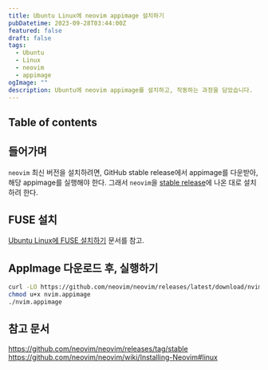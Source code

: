 ```yaml
---
title: Ubuntu Linux에 neovim appimage 설치하기
pubDatetime: 2023-09-28T03:44:00Z
featured: false
draft: false
tags:
  - Ubuntu
  - Linux
  - neovim
  - appimage
ogImage: ""
description: Ubuntu에 neovim appimage를 설치하고, 작동하는 과정을 담았습니다.
---
```


## Table of contents

## 들어가며

`neovim` 최신 버전을 설치하려면, GitHub stable release에서 appimage를 다운받아, 해당 appimage를 실행해야 한다.
그래서 `neovim`을 [stable release](https://github.com/neovim/neovim/releases/tag/stable)에 나온 대로 설치하려 한다.

## FUSE 설치

[Ubuntu Linux에 FUSE 설치하기](install-fuse-on-ubuntu-linux.md) 문서를 참고.

## AppImage 다운로드 후, 실행하기

```bash
curl -LO https://github.com/neovim/neovim/releases/latest/download/nvim.appimage
chmod u+x nvim.appimage
./nvim.appimage
```

## 참고 문서

<https://github.com/neovim/neovim/releases/tag/stable>
<https://github.com/neovim/neovim/wiki/Installing-Neovim#linux>
